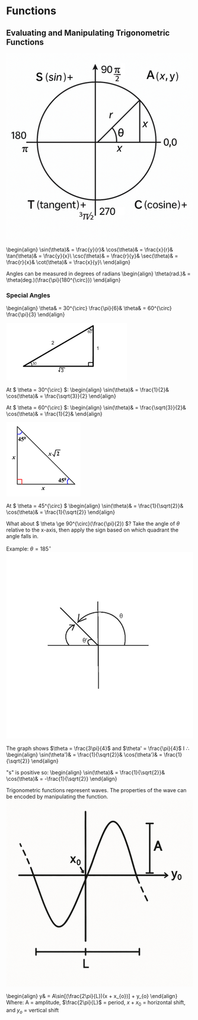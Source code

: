 # Functions
## Evaluating and Manipulating Trigonometric Functions
![fishy](./images/MAtappunitcircle.png)

\begin{align}
\sin(\theta)& = \frac{y}{r}& 
\cos(\theta)& = \frac{x}{r}& 
\tan(\theta)& = \frac{y}{x}\\
\csc(\theta)& = \frac{r}{y}&
\sec(\theta)& = \frac{r}{x}&
\cot(\theta)& = \frac{x}{y}\\
\end{align}

Angles can be measured in degrees of radians
\begin{align}
\theta(rad.)& = \theta(deg.)(\frac{\pi}{180^{\circ}})
\end{align}

### Special Angles
\begin{align}
\theta& = 30^{\circ} \frac{\pi}{6}& \theta& = 60^{\circ} \frac{\pi}{3}
\end{align}

![fishy](./images/306090triangle.png)

At $ \theta = 30^{\circ} $:
\begin{align}
\sin(\theta)& = \frac{1}{2}& 
\cos(\theta)& = \frac{\sqrt{3}}{2}
\end{align}

At $ \theta = 60^{\circ} $:
\begin{align}
\sin(\theta)& = \frac{\sqrt{3}}{2}&
\cos(\theta)& = \frac{1}{2}& 
\end{align}

![fishy](./images/454590triangle.png)

At $ \theta = 45^{\circ} $
\begin{align}
\sin(\theta)& = \frac{1}{\sqrt{2}}&
\cos(\theta)& = \frac{1}{\sqrt{2}}
\end{align}

What about $ \theta \ge 90^{\circ}(\frac{\pi}{2}) $?
Take the angle of $\theta$ relative to the x-axis, then apply the sign based on which quadrant the angle falls in.

Example: $\theta = 185^{\circ}$
![fishy](./images/Untitled-4.jpg)

The graph shows $\theta = \frac{3\pi}{4}$ 
and 
$\theta' = \frac{\pi}{4}$ I
$\therefore$
\begin{align}
\sin(\theta')& = \frac{1}{\sqrt{2}}&
\cos(\theta')& = \frac{1}{\sqrt{2}}
\end{align}

"s" is positive so:
\begin{align}
\sin(\theta)& = \frac{1}{\sqrt{2}}&
\cos(\theta)& = -\frac{1}{\sqrt{2}}
\end{align}

Trigonometric functions represent waves. The properties of the wave can be encoded by manipulating the function.
![fishy](./images/1c668276-2784-41eb-b578-39232daf8748.png)

\begin{align}
y& = A\sin[(\frac{2\pi}{L})(x + x_{o})] + y_{o}
\end{align}
Where: A = amplitude, $\frac{2\pi}{L}$ = period, $x + x_{0}$ = horizontal shift, and $y_{o}$ = vertical shift